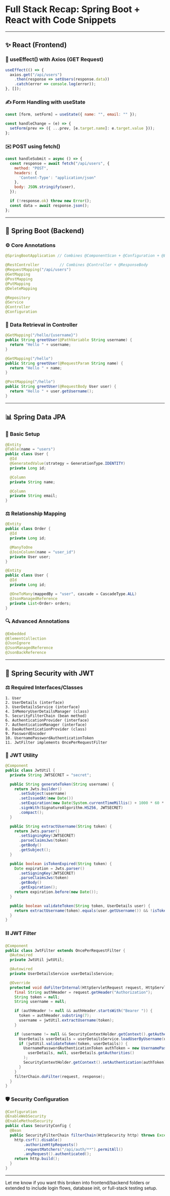 # Full Stack Recap: Spring Boot + React with Code Snippets

---

## ✨ React (Frontend)

### 🔄 useEffect() with Axios (GET Request)

```js
useEffect(() => {
  axios.get("/api/users")
    .then(response => setUsers(response.data))
    .catch(error => console.log(error));
}, []);
```

### ✍️ Form Handling with useState

```js
const [form, setForm] = useState({ name: "", email: "" });

const handleChange = (e) => {
  setForm(prev => ({ ...prev, [e.target.name]: e.target.value }));
};
```

### ✉️ POST using fetch()

```js
const handleSubmit = async () => {
  const response = await fetch("/api/users", {
    method: "POST",
    headers: {
      'Content-Type': "application/json"
    },
    body: JSON.stringify(user),
  });

  if (!response.ok) throw new Error();
  const data = await response.json();
};
```

---

## 🚀 Spring Boot (Backend)

### ⚙️ Core Annotations

```java
@SpringBootApplication // Combines @ComponentScan + @Configuration + @EnableAutoConfiguration

@RestController         // Combines @Controller + @ResponseBody
@RequestMapping("/api/users")
@GetMapping
@PostMapping
@PutMapping
@DeleteMapping

@Repository
@Service
@Controller
@Configuration
```

### 📃 Data Retrieval in Controller

```java
@GetMapping("/hello/{username}")
public String greetUser(@PathVariable String username) {
  return "Hello " + username;
}

@GetMapping("/hello")
public String greetUser(@RequestParam String name) {
  return "Hello " + name;
}

@PostMapping("/hello")
public String greetUser(@RequestBody User user) {
  return "Hello " + user.getUsername();
}
```

---

## 📊 Spring Data JPA

### 🔐 Basic Setup

```java
@Entity
@Table(name = "users")
public class User {
  @Id
  @GeneratedValue(strategy = GenerationType.IDENTITY)
  private Long id;

  @Column
  private String name;

  @Column
  private String email;
}
```

### ⚖️ Relationship Mapping

```java
@Entity
public class Order {
  @Id
  private Long id;

  @ManyToOne
  @JoinColumn(name = "user_id")
  private User user;
}

@Entity
public class User {
  @Id
  private Long id;

  @OneToMany(mappedBy = "user", cascade = CascadeType.ALL)
  @JsonManagedReference
  private List<Order> orders;
}
```

### 🔍 Advanced Annotations

```java
@Embedded
@ElementCollection
@JsonIgnore
@JsonManagedReference
@JsonBackReference
```

---

## 🔐 Spring Security with JWT

### ⚖️ Required Interfaces/Classes

```
1. User
2. UserDetails (interface)
3. UserDetailsService (interface)
4. InMemoryUserDetailsManager (class)
5. SecurityFilterChain (bean method)
6. AuthenticationProvider (interface)
7. AuthenticationManager (interface)
8. DaoAuthenticationProvider (class)
9. PasswordEncoder
10. UsernamePasswordAuthenticationToken
11. JwtFilter implements OncePerRequestFilter
```

### 📌 JWT Utility

```java
@Component
public class JwtUtil {
  private String JWTSECRET = "secret";

  public String generateToken(String username) {
    return Jwts.builder()
      .setSubject(username)
      .setIssuedAt(new Date())
      .setExpiration(new Date(System.currentTimeMillis() + 1000 * 60 * 60))
      .signWith(SignatureAlgorithm.HS256, JWTSECRET)
      .compact();
  }

  public String extractUsername(String token) {
    return Jwts.parser()
      .setSigningKey(JWTSECRET)
      .parseClaimsJws(token)
      .getBody()
      .getSubject();
  }

  public boolean isTokenExpired(String token) {
    Date expiration = Jwts.parser()
      .setSigningKey(JWTSECRET)
      .parseClaimsJws(token)
      .getBody()
      .getExpiration();
    return expiration.before(new Date());
  }

  public boolean validateToken(String token, UserDetails user) {
    return extractUsername(token).equals(user.getUsername()) && !isTokenExpired(token);
  }
}
```

### ⛓️ JWT Filter

```java
@Component
public class JwtFilter extends OncePerRequestFilter {
  @Autowired
  private JwtUtil jwtUtil;

  @Autowired
  private UserDetailsService userDetailsService;

  @Override
  protected void doFilterInternal(HttpServletRequest request, HttpServletResponse response, FilterChain filterChain) throws ServletException, IOException {
    final String authHeader = request.getHeader("Authorization");
    String token = null;
    String username = null;

    if (authHeader != null && authHeader.startsWith("Bearer ")) {
      token = authHeader.substring(7);
      username = jwtUtil.extractUsername(token);
    }

    if (username != null && SecurityContextHolder.getContext().getAuthentication() == null) {
      UserDetails userDetails = userDetailsService.loadUserByUsername(username);
      if (jwtUtil.validateToken(token, userDetails)) {
        UsernamePasswordAuthenticationToken authToken = new UsernamePasswordAuthenticationToken(
          userDetails, null, userDetails.getAuthorities()
        );
        SecurityContextHolder.getContext().setAuthentication(authToken);
      }
    }
    filterChain.doFilter(request, response);
  }
}
```

### 🛡️ Security Configuration

```java
@Configuration
@EnableWebSecurity
@EnableMethodSecurity
public class SecurityConfig {
  @Bean
  public SecurityFilterChain filterChain(HttpSecurity http) throws Exception {
    http.csrf().disable()
        .authorizeHttpRequests()
        .requestMatchers("/api/auth/**").permitAll()
        .anyRequest().authenticated();
    return http.build();
  }
}
```

---

Let me know if you want this broken into frontend/backend folders or extended to include login flows, database init, or full-stack testing setup.
